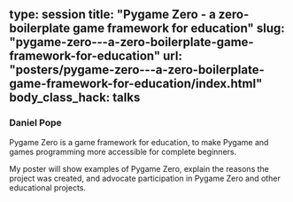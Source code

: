 type: session
title: "Pygame Zero - a zero-boilerplate game framework for education"
slug: "pygame-zero---a-zero-boilerplate-game-framework-for-education"
url: "posters/pygame-zero---a-zero-boilerplate-game-framework-for-education/index.html"
body_class_hack: talks
---

### Daniel Pope

Pygame Zero is a game framework for education, to make Pygame and games programming more accessible for complete beginners.

My poster will show examples of Pygame Zero, explain the reasons the project was created, and advocate participation in Pygame Zero and other educational projects.